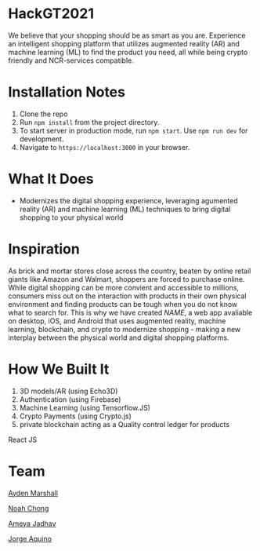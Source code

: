 # HackGT2021

We believe that your shopping should be as smart as you are. Experience an intelligent shopping platform that utilizes augmented reality (AR) and machine learning (ML) to find the product you need, all while being crypto friendly and NCR-services compatible.


# Installation Notes

1. Clone the repo
2. Run `npm install` from the project directory.
3. To start server in production mode, run `npm start`. Use `npm run dev` for development.
4. Navigate to `https://localhost:3000` in your browser.


# What It Does
- Modernizes the digital shopping experience, leveraging agumented reality (AR) and machine learning (ML) techniques to bring digital shopping to your physical world




# Inspiration
As brick and mortar stores close across the country, beaten by online retail giants like Amazon and Walmart, shoppers are forced to purchase online. While digital shopping can be more convient and accessible to millions, consumers miss out on the interaction with products in their own physical environment and finding products can be tough when you do not know what to search for. This is why we have created *NAME*, a web app avaliable on desktop, iOS, and Android that uses augmented reality, machine learning, blockchain, and crypto to modernize shopping - making a new interplay between the physical world and digital shopping platforms.


# How We Built It
1. 3D models/AR (using Echo3D)
2. Authentication (using Firebase)
3. Machine Learning (using Tensorflow.JS)
4. Crypto Payments (using Crypto.js)
5. private blockchain acting as a Quality control ledger for products

React JS


# Team
[Ayden Marshall](https://www.linkedin.com/in/ayden-marshall-31a330172/)

[Noah Chong](https://www.linkedin.com/in/noahchong/)

[Ameya Jadhav](https://www.linkedin.com/in/ameyajadhav/)

[Jorge Aquino](https://www.linkedin.com/in/jorge-e-aquino/)

